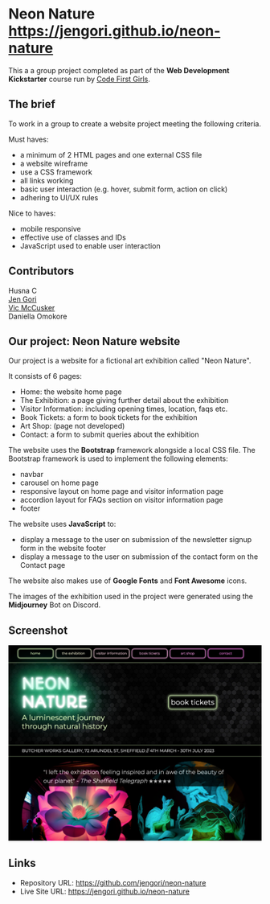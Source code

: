 # Neon Nature<br/>https://jengori.github.io/neon-nature

This a a group project completed as part of the **Web Development Kickstarter** course run by [Code First Girls](https://codefirstgirls.com).

## The brief

To work in a group to create a website project meeting the following criteria.

Must haves:

- a minimum of 2 HTML pages and one external CSS file
- a website wireframe
- use a CSS framework
- all links working
- basic user interaction (e.g. hover, submit form, action on click)
- adhering to UI/UX rules

Nice to haves: 

- mobile responsive
- effective use of classes and IDs
- JavaScript used to enable user interaction

## Contributors

Husna C<br/>
[Jen Gori](https://github.com/jengori)<br/>
[Vic McCusker](https://github.com/vicmccusker)<br/>
Daniella Omokore

## Our project: Neon Nature website

Our project is a website for a fictional art exhibition called "Neon Nature". 

It consists of 6 pages:

- Home: the website home page
- The Exhibition: a page giving further detail about the exhibition
- Visitor Information: including opening times, location, faqs etc.
- Book Tickets: a form to book tickets for the exhibition
- Art Shop: (page not developed)
- Contact: a form to submit queries about the exhibition

The website uses the **Bootstrap** framework alongside a local CSS file. The Bootstrap framework is used to implement the following elements:

-  navbar
- carousel on home page
- responsive layout on home page and visitor information page
- accordion layout for FAQs section on visitor information page
-  footer

The website uses **JavaScript** to:

- display a message to the user on submission of the newsletter signup form in the website footer
- display a message to the user on submission of the contact form on the Contact page

The website also makes use of **Google Fonts** and **Font Awesome** icons. 

The images of the exhibition used in the project were generated using the **Midjourney** Bot on Discord.

## Screenshot

![](./screenshot-home.png)

## Links

- Repository URL: https://github.com/jengori/neon-nature
- Live Site URL: https://jengori.github.io/neon-nature
